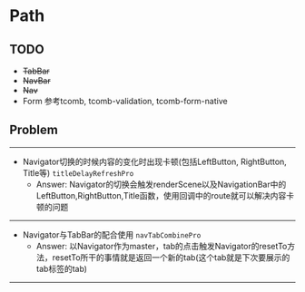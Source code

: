 # Path

## TODO
* ~~TabBar~~
* ~~NavBar~~
* ~~Nav~~
* Form 参考tcomb, tcomb-validation, tcomb-form-native

## Problem
***
* Navigator切换的时候内容的变化时出现卡顿(包括LeftButton, RightButton, Title等) `titleDelayRefreshPro`
  * Answer: Navigator的切换会触发renderScene以及NavigationBar中的LeftButton,RightButton,Title函数，使用回调中的route就可以解决内容卡顿的问题
***
* Navigator与TabBar的配合使用 `navTabCombinePro`
  * Answer: 以Navigator作为master，tab的点击触发Navigator的resetTo方法，resetTo所干的事情就是返回一个新的tab(这个tab就是下次要展示的tab标签的tab)
***
